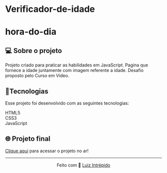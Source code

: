 # Verificador-de-idade
 
 # hora-do-dia
 
<h2>💻 Sobre o projeto</h2>
Projeto criado para praticar as habilidades em JavaScript. Pagina que fornece a idade juntamente com imagem referente a idade. Desafio proposto pelo Curso em Video.

 <h2>🚀Tecnologias</h2>
Esse projeto foi desenvolvido com as seguintes tecnologias:


HTML5<br> 
CSS3<br> 
JavaScript 


## 🌐 Projeto final
[Clique aqui](https://luizintrepido.github.io/Verificador-de-idade/) para acessar o projeto no ar!




---
<p align="center">
  Feito com 🖤 <a href="https://www.linkedin.com/in/luizintrepido/">Luiz Intrépido</a>
</p>



